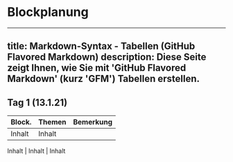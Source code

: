# Blockplanung 

---
title: Markdown-Syntax - Tabellen (GitHub Flavored Markdown)
description: Diese Seite zeigt Ihnen, wie Sie mit 'GitHub Flavored Markdown' (kurz 'GFM') Tabellen erstellen.
---

## Tag 1 (13.1.21) 

Block.   | Themen   | Bemerkung 
-------- | -------- | --------
Inhalt   | Inhalt   | 
  
Inhalt   | Inhalt   | Inhalt
